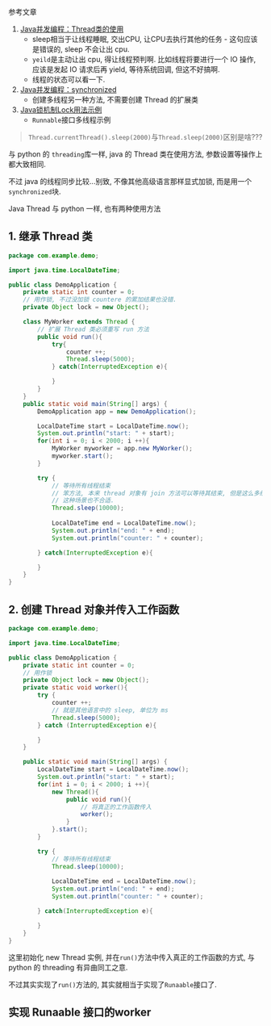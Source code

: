 参考文章

1. [Java并发编程：Thread类的使用](https://www.cnblogs.com/dolphin0520/p/3920357.html)
    - sleep相当于让线程睡眠, 交出CPU, 让CPU去执行其他的任务 - 这句应该是错误的, sleep 不会让出 cpu.
    - `yeild`是主动让出 cpu, 得让线程预判啊. 比如线程将要进行一个 IO 操作, 应该是发起 IO 请求后再 yield, 等待系统回调, 但这不好搞啊.
    - 线程的状态可以看一下.
2. [Java并发编程：synchronized](https://www.cnblogs.com/dolphin0520/p/3923737.html)
	- 创建多线程另一种方法, 不需要创建 Thread 的扩展类
3. [Java锁机制Lock用法示例](https://www.jb51.net/article/146258.htm)
	- `Runnable`接口多线程示例

> `Thread.currentThread().sleep(2000)`与`Thread.sleep(2000)`区别是啥???

与 python 的 `threading`库一样, java 的 Thread 类在使用方法, 参数设置等操作上都大致相同.

不过 java 的线程同步比较...别致, 不像其他高级语言那样显式加锁, 而是用一个`synchronized`块.

Java Thread 与 python 一样, 也有两种使用方法

## 1. 继承 Thread 类

```java
package com.example.demo;

import java.time.LocalDateTime;

public class DemoApplication {
	private static int counter = 0;
	// 用作锁, 不过没加锁 countere 的累加结果也没错.
	private Object lock = new Object();

	class MyWorker extends Thread {
		// 扩展 Thread 类必须重写 run 方法
		public void run(){
			try{
				counter ++;
				Thread.sleep(5000);
			} catch(InterruptedException e){

			}
		}
	}
	public static void main(String[] args) {
		DemoApplication app = new DemoApplication();

		LocalDateTime start = LocalDateTime.now();
		System.out.println("start: " + start);
		for(int i = 0; i < 2000; i ++){
			MyWorker myworker = app.new MyWorker();
			myworker.start();
		}

		try {
            // 等待所有线程结束
            // 笨方法, 本来 thread 对象有 join 方法可以等待其结束, 但是这么多线程不容易搞.
            // 这种场景也不合适.
			Thread.sleep(10000);
	
			LocalDateTime end = LocalDateTime.now();
			System.out.println("end: " + end);
			System.out.println("counter: " + counter);

		} catch(InterruptedException e){

		}
	}
}
```

## 2. 创建 Thread 对象并传入工作函数

```java
package com.example.demo;

import java.time.LocalDateTime;

public class DemoApplication {
	private static int counter = 0;
	// 用作锁
	private Object lock = new Object();
	private static void worker(){
		try {
			counter ++;
			// 就是其他语言中的 sleep, 单位为 ms
			Thread.sleep(5000);
		} catch (InterruptedException e){

		}
	}

	public static void main(String[] args) {
		LocalDateTime start = LocalDateTime.now();
		System.out.println("start: " + start);
		for(int i = 0; i < 2000; i ++){
			new Thread(){
				public void run(){
					// 将真正的工作函数传入
					worker();
				}
			}.start();
		}

		try {
			// 等待所有线程结束
			Thread.sleep(10000);
	
			LocalDateTime end = LocalDateTime.now();
			System.out.println("end: " + end);
			System.out.println("counter: " + counter);

		} catch(InterruptedException e){

		}
	}
}
```

这里初始化 new Thread 实例, 并在`run()`方法中传入真正的工作函数的方式, 与 python 的 threading 有异曲同工之意.

不过其实实现了`run()`方法的, 其实就相当于实现了`Runaable`接口了.

## 实现 Runaable 接口的worker
